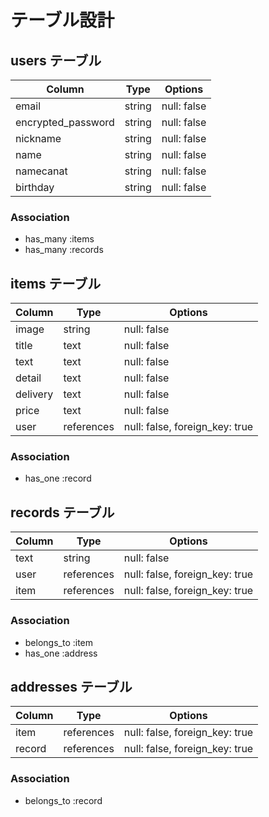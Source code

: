 # テーブル設計

## users テーブル

| Column                               | Type   | Options     |
| ------------------------------------ | ------ | ----------- |
| email                                | string | null: false |
| encrypted_password                   | string | null: false |
| nickname                             | string | null: false |
| name                                 | string | null: false |
| namecanat                            | string | null: false |
| birthday                             | string | null: false |

### Association

- has_many :items
- has_many :records

## items テーブル

| Column        | Type       | Options                        |
| ------------- | ---------- | ------------------------------ |
| image         | string     | null: false                    |
| title         | text       | null: false                    |
| text          | text       | null: false                    |
| detail        | text       | null: false                    |
| delivery      | text       | null: false                    |
| price         | text       | null: false                    |
| user          | references | null: false, foreign_key: true |

### Association

- has_one :record

##  records テーブル

| Column      | Type       | Options                        |
| ----------- | ---------- | ------------------------------ |
| text        | string     | null: false                    |
| user        | references | null: false, foreign_key: true |
| item        | references | null: false, foreign_key: true |

### Association

- belongs_to :item
- has_one :address

##  addresses テーブル

| Column        | Type       | Options                        |
| ------------- | ---------- | ------------------------------ |
| item          | references | null: false, foreign_key: true |
| record        | references | null: false, foreign_key: true |

### Association

- belongs_to :record